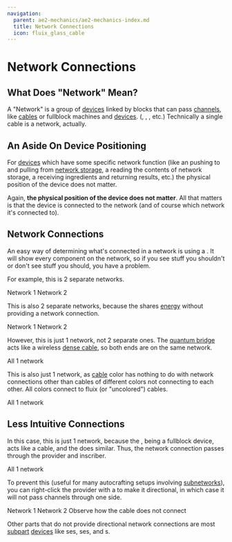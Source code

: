 ```yaml
---
navigation:
  parent: ae2-mechanics/ae2-mechanics-index.md
  title: Network Connections
  icon: fluix_glass_cable
---
```


# Network Connections

## What Does "Network" Mean?

A "Network" is a group of [devices](../ae2-mechanics/devices.md) linked by blocks that can pass [channels](../ae2-mechanics/channels.md),
like [cables](../items-blocks-machines/cables.md) or fullblock machines and [devices](../ae2-mechanics/devices.md). 
(<ItemLink id="charger" />, <ItemLink id="interface" />, <ItemLink id="drive" />, etc.)
Technically a single cable is a network, actually.

## An Aside On Device Positioning

For [devices](../ae2-mechanics/devices.md) which have some specific network function (like an <ItemLink id="interface" />
pushing to and pulling from [network storage](../ae2-mechanics/import-export-storage.md), a <ItemLink id="level_emitter" />
reading the contents of network storage, a <ItemLink id="pattern_provider" /> receiving ingredients and returning results, etc.)
the physical position of the device does not matter.

Again, **the physical position of the device does not matter**. All that matters is that the device is connected to the network
(and of course which network it's connected to).

## Network Connections

An easy way of determining what's connected in a network is using a <ItemLink id="network_tool" />. It will show every
component on the network, so if you see stuff you shouldn't or don't see stuff you should, you have a problem.

For example, this is 2 separate networks.

<GameScene zoom="6" background="transparent">
  <ImportStructure src="../assets/assemblies/2_networks_1.snbt" />

  <BoxAnnotation color="#915dcd" min="0 0 0" max="1 2 2">
        Network 1
  </BoxAnnotation>

<BoxAnnotation color="#915dcd" min="2 0 0" max="3 2 2">
        Network 2
  </BoxAnnotation>

  <IsometricCamera yaw="195" pitch="30" />
</GameScene>

This is also 2 separate networks, because the <ItemLink id="quartz_fiber" /> shares [energy](../ae2-mechanics/energy.md)
without providing a network connection.

<GameScene zoom="6" background="transparent">
  <ImportStructure src="../assets/assemblies/2_networks_2.snbt" />

  <BoxAnnotation color="#915dcd" min="0 0 0" max="1 2 2">
        Network 1
  </BoxAnnotation>

  <BoxAnnotation color="#915dcd" min="1.3 0 0" max="3 2 2">
        Network 2
  </BoxAnnotation>

  <IsometricCamera yaw="195" pitch="30" />
</GameScene>

However, this is just 1 network, not 2 separate ones. The [quantum bridge](../items-blocks-machines/quantum_bridge.md) acts like
a wireless [dense cable](../items-blocks-machines/cables.md#dense-cable), so both ends are on the same network.

<GameScene zoom="4" background="transparent">
  <ImportStructure src="../assets/assemblies/actually_1_network.snbt" />

  <BoxAnnotation color="#915dcd" min="0 0 0" max="7 3 3">
        All 1 network
  </BoxAnnotation>

  <IsometricCamera yaw="195" pitch="30" />
</GameScene>

This is also just 1 network, as [cable](../items-blocks-machines/cables.md) color has nothing to do with network connections other than cables of different colors not
connecting to each other. All colors connect to fluix (or "uncolored") cables.

<GameScene zoom="6" background="transparent">
  <ImportStructure src="../assets/assemblies/actually_1_network_2.snbt" />

  <BoxAnnotation color="#915dcd" min="0 0 0" max="4 2 2">
        All 1 network
  </BoxAnnotation>

  <IsometricCamera yaw="195" pitch="30" />
</GameScene>

## Less Intuitive Connections

In this case, this is just 1 network, because the <ItemLink id="pattern_provider" />, being a fullblock device, acts like
a cable, and the <ItemLink id="inscriber" /> does similar. Thus, the network connection passes through
the provider and inscriber.

<GameScene zoom="6" background="transparent">
  <ImportStructure src="../assets/assemblies/pattern_provider_network_connection_1.snbt" />

  <BoxAnnotation color="#915dcd" min="0 0 0" max="4 2 2">
        All 1 network
  </BoxAnnotation>

  <IsometricCamera yaw="195" pitch="30" />
</GameScene>

To prevent this (useful for many autocrafting setups involving [subnetworks](../ae2-mechanics/subnetworks.md)),
you can right-click the provider with a <ItemLink id="certus_quartz_wrench" /> to make it directional, in which case it will
not pass channels through one side.

<Row gap="40">
<GameScene zoom="6" background="transparent">
  <ImportStructure src="../assets/assemblies/pattern_provider_network_connection_2.snbt" />

  <BoxAnnotation color="#915dcd" min="0 0 0" max="2 2 2">
        Network 1
  </BoxAnnotation>

  <BoxAnnotation color="#915dcd" min="2 0 0" max="4 2 2">
        Network 2
  </BoxAnnotation>

  <IsometricCamera yaw="195" pitch="30" />
</GameScene>

<GameScene zoom="6" background="transparent">
  <ImportStructure src="../assets/assemblies/pattern_provider_directional_connection.snbt" />

  <BoxAnnotation color="#ee3333" min="1 .3 .3" max="1.3 .7 .7">
        Observe how the cable does not connect
  </BoxAnnotation>

  <IsometricCamera yaw="255" pitch="30" />
</GameScene>
</Row>

Other parts that do not provide directional network connections are most [subpart](../ae2-mechanics/cable-subparts.md)
[devices](../ae2-mechanics/devices.md) like <ItemLink id="import_bus" />ses, <ItemLink id="storage_bus" />ses, and
<ItemLink id="cable_interface" />s.

<GameScene zoom="6" background="transparent">
  <ImportStructure src="../assets/assemblies/subpart_no_connection.snbt" />
  <IsometricCamera yaw="195" pitch="30" />
</GameScene>